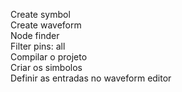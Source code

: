 Create symbol  
Create waveform  
Node finder  
Filter pins: all  
Compilar o projeto  
Criar os simbolos  
Definir as entradas no waveform editor  
